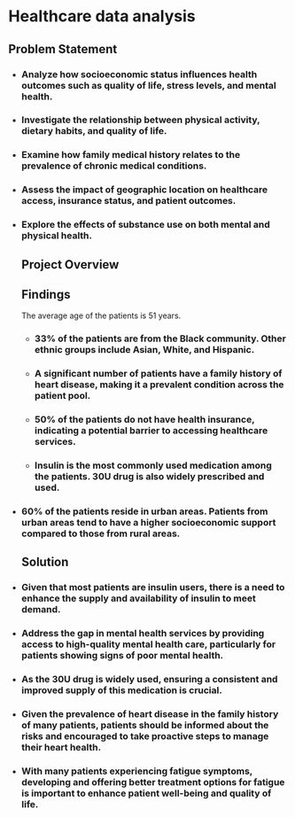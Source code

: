 # Healthcare data analysis

## Problem Statement 

- ### Analyze how socioeconomic status influences health outcomes such as quality of life, stress levels, and mental health.
- ### Investigate the relationship between physical activity, dietary habits, and quality of life.
- ### Examine how family medical history relates to the prevalence of chronic medical conditions.
- ### Assess the impact of geographic location on healthcare access, insurance status, and patient outcomes.
- ### Explore the effects of substance use on both mental and physical health.

  ## Project Overview

  ## Findings

  The average age of the patients is 51 years.
  - ### 33% of the patients are from the Black community. Other ethnic groups include Asian, White, and Hispanic.
  - ### A significant number of patients have a family history of heart disease, making it a prevalent condition across the patient pool.
  - ### 50% of the patients do not have health insurance, indicating a potential barrier to accessing healthcare services.
  - ### Insulin is the most commonly used medication among the patients. 30U drug is also widely prescribed and used.
- ### 60% of the patients reside in urban areas. Patients from urban areas tend to have a higher socioeconomic support compared to those from rural areas.
  

  ## Solution

- ### Given that most patients are insulin users, there is a need to enhance the supply and availability of insulin to meet demand.
- ### Address the gap in mental health services by providing access to high-quality mental health care, particularly for patients showing signs of poor mental health.
- ### As the 30U drug is widely used, ensuring a consistent and improved supply of this medication is crucial.
- ### Given the prevalence of heart disease in the family history of many patients, patients should be informed about the risks and encouraged to take proactive steps to manage their heart health.
- ### With many patients experiencing fatigue symptoms, developing and offering better treatment options for fatigue is important to enhance patient well-being and quality of life.





